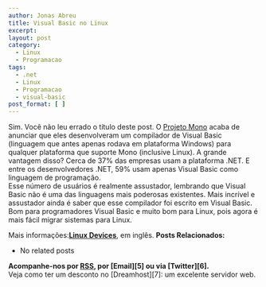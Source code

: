 ```yaml
---
author: Jonas Abreu
title: Visual Basic no Linux
excerpt:
layout: post
category:
  - Linux
  - Programacao
tags:
  - .net
  - Linux
  - Programacao
  - visual-basic
post_format: [ ]
---
```

Sim. Você não leu errado o título deste post. O [Projeto Mono][1] acaba de anunciar que eles desenvolveram um compilador de Visual Basic (linguagem que antes apenas rodava em plataforma Windows) para qualquer plataforma que suporte Mono (inclusive Linux). A grande vantagem disso? Cerca de 37% das empresas usam a plataforma .NET. E entre os desenvolvedores .NET, 59% usam apenas Visual Basic como linguagem de programação.  
Esse número de usuários é realmente assustador, lembrando que Visual Basic não é uma das linguagens mais poderosas existentes. Mais incrível e assustador ainda é saber que esse compilador foi escrito em Visual Basic.  
Bom para programadores Visual Basic e muito bom para Linux, pois agora é mais fácil migrar sistemas para Linux.

Mais informações:**[Linux Devices][2]**, em inglês. 
**Posts Relacionados:** 
*   No related posts









**Acompanhe-nos por [ RSS][4], por [Email][5] ou via [Twitter][6].**  
Veja como ter um desconto no [Dreamhost][7]: um excelente servidor web.

 [1]: http://www.mono-project.com
 [2]: http://www.linuxdevices.com/news/NS9725385854.html
 [3]: https://twitter.com/share
 [4]: http://feeds.feedburner.com/VidaGeek



